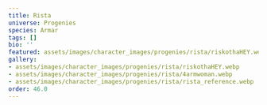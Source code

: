 ```yaml
---
title: Rista
universe: Progenies
species: Armar
tags: []
bio: ''
featured: assets/images/character_images/progenies/rista/riskothaHEY.webp
gallery:
- assets/images/character_images/progenies/rista/riskothaHEY.webp
- assets/images/character_images/progenies/rista/4armwoman.webp
- assets/images/character_images/progenies/rista/rista_reference.webp
order: 46.0
---
```




